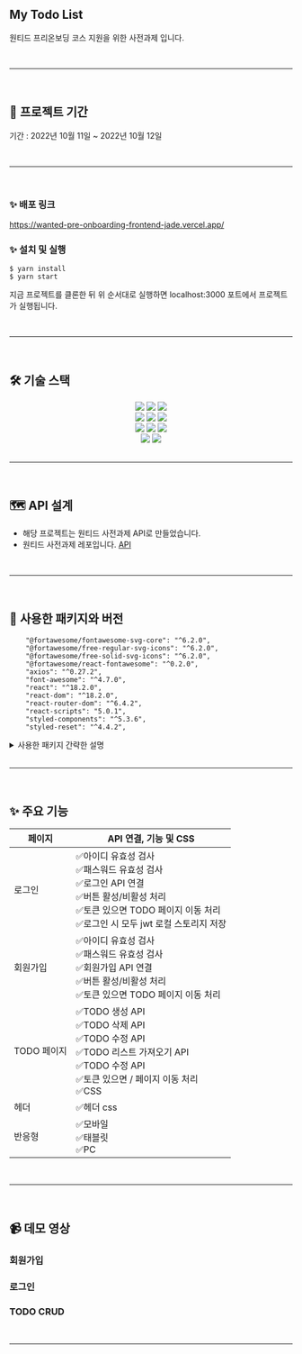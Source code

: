 ## My Todo List 

원티드 프리온보딩 코스 지원을 위한 사전과제 입니다. 

<br>
<hr>
<br>

## 📅 프로젝트 기간   

기간 : 2022년 10월 11일 ~ 2022년 10월 12일

<br>
<hr>
<br>

### ✨ 배포 링크 
https://wanted-pre-onboarding-frontend-jade.vercel.app/

### ✨ 설치 및 실행
```
$ yarn install
$ yarn start
```
지금 프로젝트를 클론한 뒤 위 순서대로 실행하면 localhost:3000 포트에서 프로젝트가 실행됩니다.

<br>
<hr>
<br>

## 🛠 기술 스택

<div align=center> 
  <img src="https://img.shields.io/badge/html5-E34F26?style=for-the-badge&logo=html5&logoColor=white"> 
  <img src="https://img.shields.io/badge/css-1572B6?style=for-the-badge&logo=css3&logoColor=white"> 
  <img src="https://img.shields.io/badge/javascript-F7DF1E?style=for-the-badge&logo=javascript&logoColor=black"> 
  <br> 

  <img src="https://img.shields.io/badge/react-61DAFB?style=for-the-badge&logo=react&logoColor=black"> 
  <img src="https://img.shields.io/badge/axios-5A29E4?style=for-the-badge&logo=axios&logoColor=white"> 
  <img src="https://img.shields.io/badge/styled_components-DB7093?style=for-the-badge&logo=styled-components&logoColor=white"> 
  <br>
 
  <img src="https://img.shields.io/badge/vs_code-007ACC?style=for-the-badge&logo=visualstudiocode&logoColor=white">
  <img src="https://img.shields.io/badge/yarn-2C8EBB?style=for-the-badge&logo=yarn&logoColor=white">
  <img src="https://img.shields.io/badge/react_router_dom-CA4245?style=for-the-badge&logo=reactrouter&logoColor=white">
  <br>

  <img src="https://img.shields.io/badge/github-181717?style=for-the-badge&logo=github&logoColor=white">
  <img src="https://img.shields.io/badge/git-F05032?style=for-the-badge&logo=git&logoColor=white">
  <br> 
    
</div>

<br>
<hr>
<br> 

## 🗺 API 설계 

- 해당 프로젝트는 원티드 사전과제 API로 만들었습니다. 
- 원티드 사전과제 레포입니다. [API ](https://heather-warbler-33c.notion.site/API-fb817bdee95f4d03bf54e69108d0dfa8)

<br>
<hr>
<br>

## 🔰 사용한 패키지와 버전

```
    "@fortawesome/fontawesome-svg-core": "^6.2.0",
    "@fortawesome/free-regular-svg-icons": "^6.2.0",
    "@fortawesome/free-solid-svg-icons": "^6.2.0",
    "@fortawesome/react-fontawesome": "^0.2.0",
    "axios": "^0.27.2",
    "font-awesome": "^4.7.0",
    "react": "^18.2.0",
    "react-dom": "^18.2.0",
    "react-router-dom": "^6.4.2",
    "react-scripts": "5.0.1",
    "styled-components": "^5.3.6",
    "styled-reset": "^4.4.2",
```
<details>
<summary>사용한 패키지 간략한 설명</summary>
<div markdown="1">
- font-awesome : 아이콘 적용 사용<br>  
- styled-components : 스타일 적용<br>
- axios : 서버와 비동기 통신<br>
- dotenv : 환경변수 설정<br>
- styled-reset : 기존 설정 스타일 reset<br>
<br>
</div>
</details>


<br>
<hr>
<br>


## ✨ 주요 기능  
|페이지|API 연결, 기능 및 CSS|
|---|---|
|로그인 |✅아이디 유효성 검사<br>✅패스워드 유효성 검사<br>✅로그인 API 연결<br>✅버튼 활성/비활성 처리<br>✅토큰 있으면 TODO 페이지 이동 처리<br> ✅로그인 시 모두 jwt 로컬 스토리지 저장|
|회원가입|✅아이디 유효성 검사<br>✅패스워드 유효성 검사<br>✅회원가입 API 연결<br>✅버튼 활성/비활성 처리<br>✅토큰 있으면 TODO 페이지 이동 처리<br>|
|TODO 페이지|✅TODO 생성 API<br> ✅TODO 삭제 API<br>✅TODO 수정 API<br> ✅TODO 리스트 가져오기 API<br>✅TODO 수정 API<br>✅토큰 있으면 / 페이지 이동 처리<br> ✅CSS<br>|
|헤더|✅헤더 css |
|반응형|✅모바일<br>✅태블릿 <br>✅PC|

<br>
<hr>
<br>

## 📹 데모 영상 

### 회원가입 
### 로그인
### TODO CRUD 
<br>
<hr>
<br>



